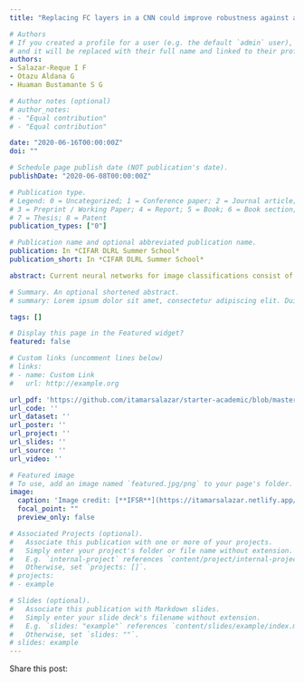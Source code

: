 ```yaml
---
title: "Replacing FC layers in a CNN could improve robustness against adversarial attacks"

# Authors
# If you created a profile for a user (e.g. the default `admin` user), write the username (folder name) here 
# and it will be replaced with their full name and linked to their profile.
authors:
- Salazar-Reque I F
- Otazu Aldana G
- Huaman Bustamante S G

# Author notes (optional)
# author_notes:
# - "Equal contribution"
# - "Equal contribution"

date: "2020-06-16T00:00:00Z"
doi: ""

# Schedule page publish date (NOT publication's date).
publishDate: "2020-06-08T00:00:00Z"

# Publication type.
# Legend: 0 = Uncategorized; 1 = Conference paper; 2 = Journal article;
# 3 = Preprint / Working Paper; 4 = Report; 5 = Book; 6 = Book section;
# 7 = Thesis; 8 = Patent
publication_types: ["0"]

# Publication name and optional abbreviated publication name.
publication: In *CIFAR DLRL Summer School*
publication_short: In *CIFAR DLRL Summer School*

abstract: Current neural networks for image classifications consist of layers of neurons performing simple computations, which approximate linear functions. As these functions approximate linear classifiers, the training of such networks is simplified. On the flip side, linear classifiers are intrinsically susceptible for adversarial small perturbations that could flip an image across a classification boundary, creating misclassifications that are imperceptible for human beings. Although adversarial examples are calculated from a particular network architecture, they generalize to different network architectures. In this contribution, we report that, after training, replacing the last fully connected segment for an algorithm that operates by proximity highly improves CNN robustness against adversarial perturbations. We have tested our modified network in the MNIST database using adversarial examples. By varying the perturbation amplitude, we show that for an amplitude perturbation of 0.25 our model performs at least 55% of accuracy whereas the standard network collapses to 15 percent.

# Summary. An optional shortened abstract.
# summary: Lorem ipsum dolor sit amet, consectetur adipiscing elit. Duis posuere tellus ac convallis placerat. Proin tincidunt magna sed ex sollicitudin condimentum.

tags: []

# Display this page in the Featured widget?
featured: false

# Custom links (uncomment lines below)
# links:
# - name: Custom Link
#   url: http://example.org

url_pdf: 'https://github.com/itamarsalazar/starter-academic/blob/master/content/publication/2020_CPA_DLRLsummerSchool/POSTER_DLRL_IFSR.pdf'
url_code: ''
url_dataset: ''
url_poster: ''
url_project: ''
url_slides: ''
url_source: ''
url_video: ''

# Featured image
# To use, add an image named `featured.jpg/png` to your page's folder. 
image:
  caption: 'Image credit: [**IFSR**](https://itamarsalazar.netlify.app/)'
  focal_point: ""
  preview_only: false

# Associated Projects (optional).
#   Associate this publication with one or more of your projects.
#   Simply enter your project's folder or file name without extension.
#   E.g. `internal-project` references `content/project/internal-project/index.md`.
#   Otherwise, set `projects: []`.
# projects:
# - example

# Slides (optional).
#   Associate this publication with Markdown slides.
#   Simply enter your slide deck's filename without extension.
#   E.g. `slides: "example"` references `content/slides/example/index.md`.
#   Otherwise, set `slides: ""`.
# slides: example
---
```


<!--{{% callout note %}}
Click the *Cite* button above to demo the feature to enable visitors to import publication metadata into their reference management software.
{{% /callout %}}

{{% callout note %}}
Create your slides in Markdown - click the *Slides* button to check out the example.
{{% /callout %}}

Supplementary notes can be added here, including [code, math, and images](https://wowchemy.com/docs/writing-markdown-latex/). -->

Share this post:
